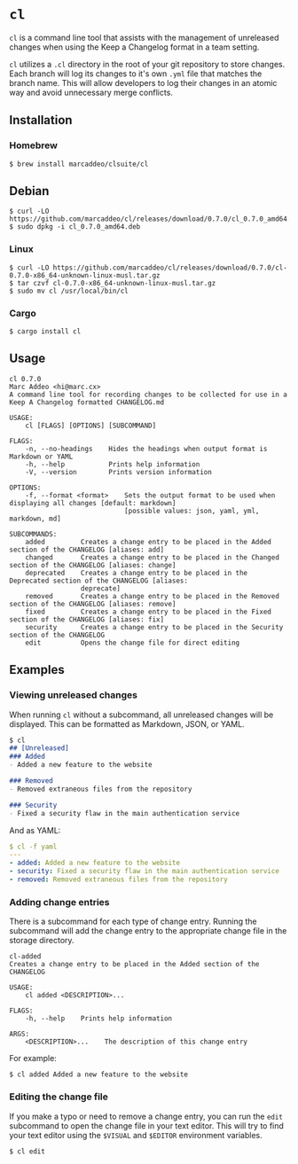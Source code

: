 # `cl`
`cl` is a command line tool that assists with the management of unreleased
changes when using the Keep a Changelog format in a team setting.

`cl` utilizes a `.cl` directory in the root of your git repository to store
changes. Each branch will log its changes to it's own `.yml` file that matches
the branch name. This will allow developers to log their changes in an atomic
way and avoid unnecessary merge conflicts.

## Installation

### Homebrew
```
$ brew install marcaddeo/clsuite/cl
```

## Debian
```
$ curl -LO https://github.com/marcaddeo/cl/releases/download/0.7.0/cl_0.7.0_amd64.deb
$ sudo dpkg -i cl_0.7.0_amd64.deb
```

### Linux
```
$ curl -LO https://github.com/marcaddeo/cl/releases/download/0.7.0/cl-0.7.0-x86_64-unknown-linux-musl.tar.gz
$ tar czvf cl-0.7.0-x86_64-unknown-linux-musl.tar.gz
$ sudo mv cl /usr/local/bin/cl
```

### Cargo

```
$ cargo install cl
```

## Usage
```
cl 0.7.0
Marc Addeo <hi@marc.cx>
A command line tool for recording changes to be collected for use in a Keep A Changelog formatted CHANGELOG.md

USAGE:
    cl [FLAGS] [OPTIONS] [SUBCOMMAND]

FLAGS:
    -n, --no-headings    Hides the headings when output format is Markdown or YAML
    -h, --help           Prints help information
    -V, --version        Prints version information

OPTIONS:
    -f, --format <format>    Sets the output format to be used when displaying all changes [default: markdown]
                             [possible values: json, yaml, yml, markdown, md]

SUBCOMMANDS:
    added         Creates a change entry to be placed in the Added section of the CHANGELOG [aliases: add]
    changed       Creates a change entry to be placed in the Changed section of the CHANGELOG [aliases: change]
    deprecated    Creates a change entry to be placed in the Deprecated section of the CHANGELOG [aliases:
                  deprecate]
    removed       Creates a change entry to be placed in the Removed section of the CHANGELOG [aliases: remove]
    fixed         Creates a change entry to be placed in the Fixed section of the CHANGELOG [aliases: fix]
    security      Creates a change entry to be placed in the Security section of the CHANGELOG
    edit          Opens the change file for direct editing
```

## Examples

### Viewing unreleased changes
When running `cl` without a subcommand, all unreleased changes will be
displayed. This can be formatted as Markdown, JSON, or YAML.

```markdown
$ cl
## [Unreleased]
### Added
- Added a new feature to the website

### Removed
- Removed extraneous files from the repository

### Security
- Fixed a security flaw in the main authentication service
```

And as YAML:
```yaml
$ cl -f yaml
---
- added: Added a new feature to the website
- security: Fixed a security flaw in the main authentication service
- removed: Removed extraneous files from the repository
```

### Adding change entries
There is a subcommand for each type of change entry. Running the subcommand
will add the change entry to the appropriate change file in the storage
directory.

```
cl-added
Creates a change entry to be placed in the Added section of the CHANGELOG

USAGE:
    cl added <DESCRIPTION>...

FLAGS:
    -h, --help    Prints help information

ARGS:
    <DESCRIPTION>...    The description of this change entry
```

For example:
```
$ cl added Added a new feature to the website
```

### Editing the change file
If you make a typo or need to remove a change entry, you can run the `edit`
subcommand to open the change file in your text editor. This will try to find
your text editor using the `$VISUAL` and `$EDITOR` environment variables.

```
$ cl edit
```

